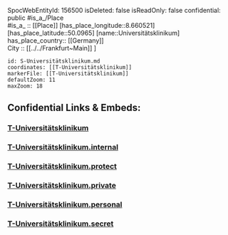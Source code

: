 ﻿---
location: [50.0965,8.660521] 
type: Station 
mapzoom: [8,18] 
mapmarker: tram 
tags:
- geo/station/tram
---
SpocWebEntityId: 156500
isDeleted: false
isReadOnly: false
confidential: public
#is_a_/Place  
#is_a_ :: [[Place]] 
[has_place_longitude::8.660521] 
[has_place_latitude::50.0965] 
[name::Universitätsklinikum] 
has_place_country:: [[Germany]]  
City :: [[../../Frankfurt~Main]] ] 


```leaflet
id: S-Universitätsklinikum.md
coordinates: [[T-Universitätsklinikum]] 
markerFile: [[T-Universitätsklinikum]] 
defaultZoom: 11 
maxZoom: 18
```


## Confidential Links & Embeds: 

### [T-Universitätsklinikum](/_public/Earth/Continent/Europe/Europe~Central/Germany/Germany~West/Hessen/counties~Hessen/Frankfurt~Main/Stations-FFM~T/T-Universitätsklinikum.md) 

### [T-Universitätsklinikum.internal](/_internal/Earth/Continent/Europe/Europe~Central/Germany/Germany~West/Hessen/counties~Hessen/Frankfurt~Main/Stations-FFM~T/T-Universitätsklinikum.internal.md) 

### [T-Universitätsklinikum.protect](/_protect/Earth/Continent/Europe/Europe~Central/Germany/Germany~West/Hessen/counties~Hessen/Frankfurt~Main/Stations-FFM~T/T-Universitätsklinikum.protect.md) 

### [T-Universitätsklinikum.private](/_private/Earth/Continent/Europe/Europe~Central/Germany/Germany~West/Hessen/counties~Hessen/Frankfurt~Main/Stations-FFM~T/T-Universitätsklinikum.private.md) 

### [T-Universitätsklinikum.personal](/_personal/Earth/Continent/Europe/Europe~Central/Germany/Germany~West/Hessen/counties~Hessen/Frankfurt~Main/Stations-FFM~T/T-Universitätsklinikum.personal.md) 

### [T-Universitätsklinikum.secret](/_secret/Earth/Continent/Europe/Europe~Central/Germany/Germany~West/Hessen/counties~Hessen/Frankfurt~Main/Stations-FFM~T/T-Universitätsklinikum.secret.md) 
